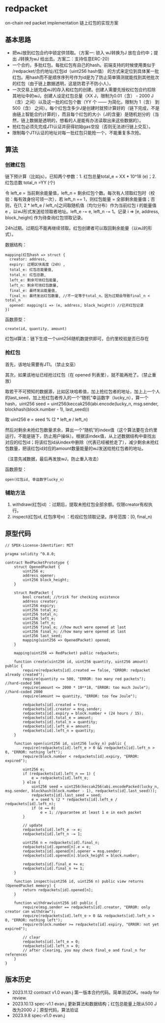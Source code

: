 # redpacket
on-chain red packet implementation
链上红包的实现方案

## 基本思路

* 把wJ放到红包合约中锁定供领取。（方案一: 锁入 wJ转换为J 放在合约中；提出 J转换为wJ 给出去。方案二：支持任意ERC-20）
* 一个合约，多批红包。每批红包有自己的hash。前端支持的时候使用类似于 /redpacket/合约地址/红包id（uint256 hash值） 的方式来定位到具体某一批红包。用hash而不是顺序序列号作为id是为了防止简单猜测就能找到其他批次的红包（由于链上数据透明，这是防君子不防小人）。
* 一次交易上链完成wJ的存入和红包的创建。创建人需要先授权红包合约扣除其地址中的wJ。创建人设定红包总量（XX J，限制为0.01（含） - 2000 J（含）之间）以及这一批的红包个数（YY 个 —— 为简化，限制为 1（含） 到 500（含） 之间）。每个红包含多少J是创建时就预计算好的（链下完成，不是由链上智能合约计算的），而且每个红包的大小（J的含量）是随机划分的（当然，链上数据是透明的，想看的人是能有办法读取出来这些数据的）。
* 抢红包必须先完成JTI认证并获得初始gas空投（否则无法进行链上交互）。
* 限制每个JTI认证的地址对每一批红包只能抢一个，不能重复多次抢。

## 算法

### 创建红包

链下预计算（比如js）。已知两个参数：1. 红包总量total_e = XX * 10^18 (e)；2. 红包总数 total_n =YY (个)

令 left_e = 当前剩余能量值，left_n = 剩余红包个数。每次有人领取红包时（校验：每有效身份可领一次），若 left_n == 1，则红包能量 = 全部剩余能量值；否则，在[1, 2 * left_e / left_n]之间取随机值（均匀分布）作为当前红包 i 的能量值 e ，以wJ形式发送给领取者地址。left_e -= e, left_n -= 1。记录 i => [e, address, block_height] 作为待查询红包领取记录。

24h过期。过期后不能再继续领取。红包创建者可以取回剩余能量（以wJ的形式）。

数据结构：
```
mapping(红包hash => struct {
  creator: address,
  expiry: 过期区块高度（24h）,
  total_e: 红包总能量值,
  total_n: 红包总数,
  left_e: 剩余可领红包能量,
  left_n: 剩余可领红包数量,
  final_e: 最终发出能量值,
  final_n: 最终发出红包数量, //不一定等于total_n，因为过期会导致final_n < total_n
  opened: mapping(i => (e, address, block_height)) //已开红包记录
})
```

函数原型：
```
create(id, quantity, amount)
```

红包id算法：链下生成一个uint256随机数提供即可，合约里校验是否已存在

### 抢红包

首先，该地址需要有JTI。（禁止女巫）

其次，如果该地址已经抢过红包（在 opened 列表里），就不能再抢了。（禁止重放）

取若干不可预知的数据源，比如区块哈希值，加上抢红包者的地址，加上上一个人的last_seed，加上抢红包者传入的一个“随机”幸运数字（lucky_n），算一个hash，uint256 seed = uint256(keccak256(abi.encode(lucky_n, msg.sender, blockhash(block.number - 1), last_seed)))

取 uint256 e = seed % (2 * left_e / left_n)

然后对剩余未抢红包数量求余，算出一个“随机”的index值（这个算法要在合约里运行，不能是链下，防止用户操纵）。根据该index值，从上述数据结构中查找出对应的红包id；将该红包id从index中删除（代表已经被抢走了），减少剩余未抢红包数量，把该红包id对应的amount数量能量的wJ发送给抢红包者的地址。

（注意先减数据，最后再发放wJ，防止重入攻击）

函数原型：
```
open(红包id, 幸运数字lucky_n）
```

### 辅助方法

1. withdraw(红包id) ：过期后，提取未抢红包全部余额。仅限creator有权执行。
2. inspect(红包id, 红包序号n) ：检视红包领取记录。序号范围：[0, final_n)

## 原型代码

```
// SPDX-License-Identifier: MIT

pragma solidity ^0.8.0;

contract RedPacketPrototype {
    struct OpenedPacket {
        uint256 e;
        address opener;
        uint256 block_height;
    }

    struct RedPacket {
        bool created; //trick for checking existence
        address creator;
        uint256 expiry;
        uint256 total_e;
        uint256 total_n;
        uint256 left_e;
        uint256 left_n;
        uint256 final_e; //how much were opened at last
        uint256 final_n; //how many were opened at last
        uint256 last_seed;
        mapping(uint256 => OpenedPacket) opened;
    }

    mapping(uint256 => RedPacket) public redpackets;

    function create(uint256 id, uint256 quantity, uint256 amount) public {
        require(redpackets[id].created == false, "ERROR: redpacket already created");
        require(quantity <= 500, "ERROR: too many red packets"); //hard-coded 500
        require(amount <= 2000 * 10**18, "ERROR: too much Joule"); //hard-coded 2000
        require(amount >= quantity, "ERROR: too few Joule");

        redpackets[id].created = true;
        redpackets[id].creator = msg.sender;
        redpackets[id].expiry = block.number + (24 hours / 15);
        redpackets[id].total_e = amount;
        redpackets[id].total_n = quantity;
        redpackets[id].left_e = amount;
        redpackets[id].left_n = quantity;
    }

    function open(uint256 id, uint256 lucky_n) public {
        require(redpackets[id].left_e > 0 && redpackets[id].left_n > 0, "ERROR: nothing left");
        require(block.number < redpackets[id].expiry, "ERROR: expired");
        
        uint256 e;
        if (redpackets[id].left_n == 1) {
            e = redpackets[id].left_e;
        } else {
            uint256 seed = uint256(keccak256(abi.encodePacked(lucky_n, msg.sender, blockhash(block.number - 1), redpackets[id].last_seed)));
            redpackets[id].last_seed = seed;
            e = seed % (2 * redpackets[id].left_e / redpackets[id].left_n);
            if (e == 0)
                e = 1; //guarantee at least 1 e in each packet
        }

        // update
        redpackets[id].left_e -= e;
        redpackets[id].left_n -= 1;

        uint256 n = redpackets[id].final_n;
        redpackets[id].opened[n].e = e;
        redpackets[id].opened[n].opener = msg.sender;
        redpackets[id].opened[n].block_height = block.number;

        redpackets[id].final_e += e;
        redpackets[id].final_n += 1;  
    }

    function inspect(uint256 id, uint256 n) public view returns (OpenedPacket memory) {
        return redpackets[id].opened[n];
    }

    function withdraw(uint256 id) public {
        require(msg.sender == redpackets[id].creator, "ERROR: only creator can withdraw");
        require(redpackets[id].left_e > 0 && redpackets[id].left_n > 0, "ERROR: nothing left");
        require(block.number >= redpackets[id].expiry, "ERROR: not yet expired");

        // clear
        redpackets[id].left_e = 0;
        redpackets[id].left_n = 0;
        // after clearing, you may check final_e and final_n for references
    }
}
```

## 版本历史

* 2023.11.12 contract v1.0 evan.j 第一版本合约代码。简单测试OK。ready for review.
* 2023.10.13 spec-v1.1 evan.j 更新算法和数据结构；红包总能量上限从500 J改为2000 J；原型代码，算法验证
* 2023.9.8 spec-v1.0 evan.j 

